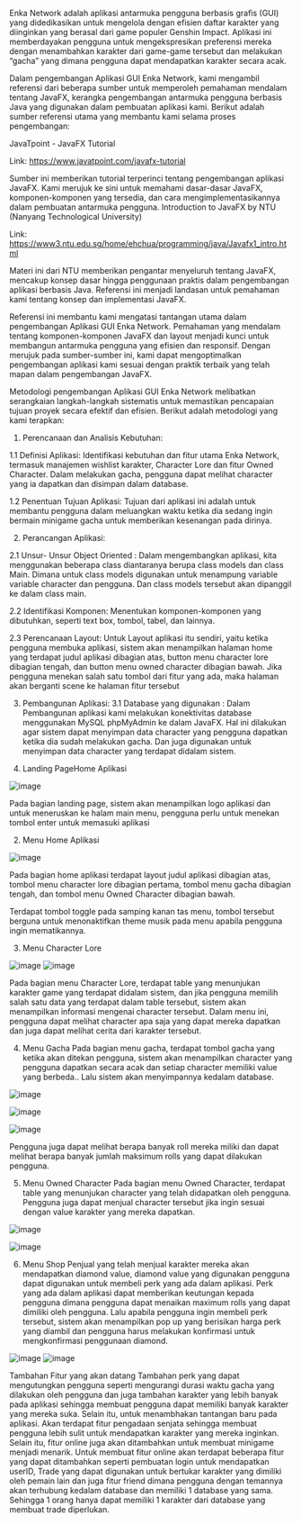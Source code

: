 Enka Network adalah aplikasi antarmuka pengguna berbasis grafis (GUI) yang didedikasikan untuk mengelola dengan efisien daftar karakter yang diinginkan yang berasal dari game populer Genshin Impact. Aplikasi ini memberdayakan pengguna untuk mengekspresikan preferensi mereka dengan menambahkan karakter dari game-game tersebut dan melakukan “gacha” yang dimana pengguna dapat mendapatkan karakter secara acak.

Dalam pengembangan Aplikasi GUI Enka Network, kami mengambil referensi dari beberapa sumber untuk memperoleh pemahaman mendalam tentang JavaFX, kerangka pengembangan antarmuka pengguna berbasis Java yang digunakan dalam pembuatan aplikasi kami. Berikut adalah sumber referensi utama yang membantu kami selama proses pengembangan:

JavaTpoint - JavaFX Tutorial

Link: https://www.javatpoint.com/javafx-tutorial

Sumber ini memberikan tutorial terperinci tentang pengembangan aplikasi JavaFX. Kami merujuk ke sini untuk memahami dasar-dasar JavaFX, komponen-komponen yang tersedia, dan cara mengimplementasikannya dalam pembuatan antarmuka pengguna.
Introduction to JavaFX by NTU (Nanyang Technological University)

Link: https://www3.ntu.edu.sg/home/ehchua/programming/java/Javafx1_intro.html

Materi ini dari NTU memberikan pengantar menyeluruh tentang JavaFX, mencakup konsep dasar hingga penggunaan praktis dalam pengembangan aplikasi berbasis Java. Referensi ini menjadi landasan untuk pemahaman kami tentang konsep dan implementasi JavaFX.

Referensi ini membantu kami mengatasi tantangan utama dalam pengembangan Aplikasi GUI Enka Network. Pemahaman yang mendalam tentang komponen-komponen JavaFX dan layout menjadi kunci untuk membangun antarmuka pengguna yang efisien dan responsif. Dengan merujuk pada sumber-sumber ini, kami dapat mengoptimalkan pengembangan aplikasi kami sesuai dengan praktik terbaik yang telah mapan dalam pengembangan JavaFX.

Metodologi pengembangan Aplikasi GUI Enka Network melibatkan serangkaian langkah-langkah sistematis untuk memastikan pencapaian tujuan proyek secara efektif dan efisien. Berikut adalah metodologi yang kami terapkan:

1.	Perencanaan dan Analisis Kebutuhan:

1.1 Definisi Aplikasi:
Identifikasi kebutuhan dan fitur utama Enka Network, termasuk manajemen wishlist karakter, Character Lore dan fitur Owned Character. Dalam melakukan gacha, pengguna dapat melihat character yang ia dapatkan dan disimpan dalam database.

1.2 Penentuan Tujuan Aplikasi:
Tujuan dari aplikasi ini adalah untuk membantu pengguna dalam meluangkan waktu ketika dia sedang ingin bermain minigame gacha untuk memberikan kesenangan pada dirinya.

2.	Perancangan Aplikasi:

2.1	Unsur- Unsur Object Oriented :
Dalam mengembangkan aplikasi, kita menggunakan beberapa class diantaranya berupa class models dan class Main. Dimana untuk class models digunakan untuk menampung variable variable character dan pengguna. Dan class models tersebut akan dipanggil ke dalam class main.

2.2 Identifikasi Komponen:
Menentukan komponen-komponen yang dibutuhkan, seperti text box, tombol, tabel, dan lainnya.

2.3 Perencanaan Layout:
Untuk Layout aplikasi itu sendiri, yaitu ketika pengguna membuka aplikasi, sistem akan menampilkan halaman home yang terdapat judul aplikasi dibagian atas, button  menu character lore dibagian tengah, dan button menu owned character dibagian bawah. Jika pengguna menekan salah satu tombol dari fitur yang ada, maka halaman akan berganti scene ke halaman fitur tersebut

3.	Pembangunan Aplikasi:
3.1 Database yang digunakan :
Dalam Pembangunan aplikasi kami melakukan konektivitas database menggunakan MySQL phpMyAdmin ke dalam JavaFX. Hal ini dilakukan agar sistem dapat menyimpan data character yang pengguna dapatkan ketika dia sudah melakukan gacha. Dan juga digunakan untuk menyimpan data character yang terdapat didalam sistem.

1.	Landing PageHome Aplikasi
   
![image](https://github.com/putukrisnanda/Enka.Network-Gacha-Feature-Application/assets/114864739/e071b48e-f62d-4b2b-86b1-8fbd0f6fafd0)

Pada bagian landing page, sistem akan menampilkan logo aplikasi dan untuk meneruskan ke halam main menu, pengguna perlu untuk menekan tombol enter untuk memasuki aplikasi 

2.	Menu Home Aplikasi
   
![image](https://github.com/putukrisnanda/Enka.Network-Gacha-Feature-Application/assets/114864739/dcc74b92-9e5d-45c0-9258-d3fb8af9739f)



Pada bagian home aplikasi terdapat layout judul aplikasi dibagian atas, tombol menu character lore dibagian pertama, tombol menu gacha dibagian tengah, dan tombol menu Owned Character dibagian bawah.

Terdapat tombol toggle pada samping kanan tas menu, tombol tersebut berguna untuk menonaktifkan theme musik pada menu apabila pengguna ingin mematikannya.

3.	Menu Character Lore

![image](https://github.com/putukrisnanda/Enka.Network-Gacha-Feature-Application/assets/114864739/e05a433c-07c6-4031-8156-a637901e7b54)
![image](https://github.com/putukrisnanda/Enka.Network-Gacha-Feature-Application/assets/114864739/54dfb225-c796-4b67-ae87-dcf3ee37b993)

Pada bagian menu Character Lore,  terdapat table yang menunjukan karakter game yang terdapat didalam sistem, dan jika pengguna memilih salah satu data yang terdapat dalam table tersebut, sistem akan menampilkan informasi mengenai character tersebut.
Dalam menu ini, pengguna dapat melihat character apa saja yang dapat mereka dapatkan dan juga dapat melihat cerita dari karakter tersebut. 

4.	Menu Gacha
Pada bagian menu gacha, terdapat tombol gacha  yang ketika akan ditekan pengguna, sistem akan menampilkan character yang pengguna dapatkan secara acak dan setiap character memiliki value yang berbeda.. Lalu sistem akan menyimpannya kedalam database.

![image](https://github.com/putukrisnanda/Enka.Network-Gacha-Feature-Application/assets/114864739/a0979bea-23db-4db6-9a06-b910b7bd61b0)

![image](https://github.com/putukrisnanda/Enka.Network-Gacha-Feature-Application/assets/114864739/f678b9f1-aa7f-49ec-8baa-e424c798dbcf)

![image](https://github.com/putukrisnanda/Enka.Network-Gacha-Feature-Application/assets/114864739/00d48bc5-c6f9-460b-8021-17d271d26dfc)


Pengguna juga dapat melihat berapa banyak roll mereka miliki dan dapat melihat berapa banyak jumlah maksimum rolls yang dapat dilakukan pengguna.

5.	Menu Owned Character
Pada bagian menu Owned Character, terdapat table yang menunjukan character yang telah didapatkan oleh pengguna. Pengguna juga dapat menjual character tersebut jika ingin sesuai dengan value karakter yang mereka dapatkan.

![image](https://github.com/putukrisnanda/Enka.Network-Gacha-Feature-Application/assets/114864739/d84f00b6-b9a5-4995-a672-8a7e113f0eba)

![image](https://github.com/putukrisnanda/Enka.Network-Gacha-Feature-Application/assets/114864739/4d37adbe-5c61-4ba9-ad71-422643bf712a)

6.	Menu Shop
Penjual yang telah menjual karakter mereka akan mendapatkan diamond value, diamond value yang digunakan pengguna dapat digunakan untuk membeli perk yang ada dalam aplikasi. Perk yang ada dalam aplikasi dapat memberikan keutungan kepada pengguna dimana pengguna dapat menaikan maximum rolls yang dapat dimiliki oleh pengguna.
Lalu apabila pengguna ingin membeli perk tersebut, sistem akan menampilkan pop up yang berisikan harga perk yang diambil dan pengguna harus melakukan konfirmasi untuk mengkonfirmasi penggunaan diamond.

![image](https://github.com/putukrisnanda/Enka.Network-Gacha-Feature-Application/assets/114864739/184137fd-f3e9-4e85-99fa-c34acf336d15)
![image](https://github.com/putukrisnanda/Enka.Network-Gacha-Feature-Application/assets/114864739/3d1c006c-949c-4e96-b61d-9b9a5e7d1255)


Tambahan Fitur yang akan datang
Tambahan perk yang dapat mengutungkan pengguna seperti mengurangi durasi waktu gacha yang dilakukan oleh pengguna dan juga tambahan karakter yang lebih banyak pada aplikasi sehingga membuat pengguna dapat memiliki banyak karakter yang mereka suka. Selain itu, untuk menambhakan tantangan baru pada aplikasi. Akan terdapat fitur pengadaan senjata sehingga membuat pengguna lebih sulit untuk mendapatkan karakter yang mereka inginkan.
	Selain itu, fitur online juga akan ditambahkan untuk membuat minigame menjadi menarik. Untuk membuat fitur online akan terdapat beberapa fitur yang dapat ditambahkan seperti pembuatan login untuk mendapatkan userID, Trade yang dapat digunakan untuk bertukar karakter yang dimiliki oleh pemain lain dan juga fitur friend dimana pengguna dengan temannya akan terhubung kedalam database dan memiliki 1 database yang sama. Sehingga 1 orang hanya dapat memiliki 1 karakter dari database yang membuat trade diperlukan.
